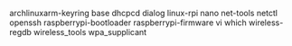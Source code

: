 archlinuxarm-keyring base dhcpcd dialog linux-rpi nano net-tools netctl openssh raspberrypi-bootloader raspberrypi-firmware vi which wireless-regdb wireless_tools wpa_supplicant
